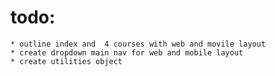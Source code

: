 # todo:
	* outline index and  4 courses with web and movile layout
	* create dropdown main nav for web and mobile layout
	* create utilities object
